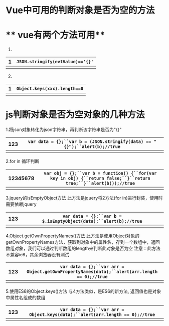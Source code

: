 # Vue中可用的判断对象是否为空的方法

# ** vue有两个方法可用** 

1.

| 1    | `JSON.stringify(evtValue)=='{}'` |
| ---- | -------------------------------- |
|      |                                  |

2.

| 1    | `Object.keys(xxx).length==0` |
| ---- | ---------------------------- |
|      |                              |

# **js判断对象是否为空对象的几种方法**

1.将json对象转化为json字符串，再判断该字符串是否为"{}"

| 123  | `var data = {};``var b = (JSON.stringify(data) == "{}");``alert(b);//true` |
| ---- | ------------------------------------------------------------ |
|      |                                                              |

2.for in 循环判断

| 12345678 | `var obj = {};``var b = function() {``for(var key in obj) {``return false;``}``return true;``}``alert(b());//true` |
| -------- | ------------------------------------------------------------ |
|          |                                                              |

3.jquery的isEmptyObject方法
此方法是jquery将2方法(for in)进行封装，使用时需要依赖jquery

| 123  | `var data = {};``var b = $.isEmptyObject(data);``alert(b);//true` |
| ---- | ------------------------------------------------------------ |
|      |                                                              |

4.Object.getOwnPropertyNames()方法
此方法是使用Object对象的getOwnPropertyNames方法，获取到对象中的属性名，存到一个数组中，返回数组对象，我们可以通过判断数组的length来判断此对象是否为空
注意：此方法不兼容ie8，其余浏览器没有测试

| 123  | `var data = {};``var arr = Object.getOwnPropertyNames(data);``alert(arr.length == 0);//true` |
| ---- | ------------------------------------------------------------ |
|      |                                                              |

5.使用ES6的Object.keys()方法
与4方法类似，是ES6的新方法, 返回值也是对象中属性名组成的数组

| 123  | `var data = {};``var arr = Object.keys(data);``alert(arr.length == 0);//true` |
| ---- | ------------------------------------------------------------ |
|      |                                                              |